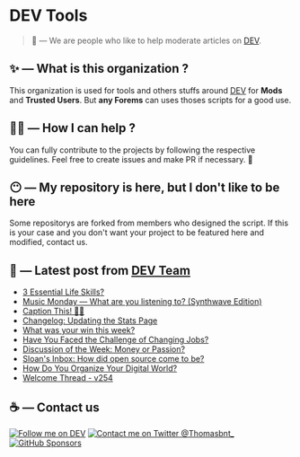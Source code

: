 # DEV Tools

> 🔧 — We are people who like to help moderate articles on [DEV](https://dev.to).

## ✨ — What is this organization ?

This organization is used for tools and others stuffs around [DEV](https://dev.to) for **Mods** and **Trusted Users**. But __any Forems__ can uses thoses scripts for a good use.


## 💪🏼 — How I can help ?

You can fully contribute to the projects by following the respective guidelines. Feel free to create issues and make PR if necessary. 🎉

## 😶 — My repository is here, but I don't like to be here

Some repositorys are forked from members who designed the script. If this is your case and you don't want your project to be featured here and modified, contact us.

## 📝 — Latest post from [DEV Team](https://dev.to/devteam)

<!-- BLOG-POST-LIST:START -->
- [3 Essential Life Skills?](https://dev.to/devteam/3-essential-life-skills-2fld)
- [Music Monday — What are you listening to? &lpar;Synthwave Edition&rpar;](https://dev.to/devteam/music-monday-what-are-you-listening-to-synthwave-edition-3d3p)
- [Caption This! 🤔💭](https://dev.to/devteam/caption-this-2nh7)
- [Changelog: Updating the Stats Page](https://dev.to/devteam/changelog-updating-the-stats-page-dp0)
- [What was your win this week?](https://dev.to/devteam/what-was-your-win-this-week-1496)
- [Have You Faced the Challenge of Changing Jobs?](https://dev.to/devteam/have-you-faced-the-challenge-of-changing-jobs-2hci)
- [Discussion of the Week: Money or Passion?](https://dev.to/devteam/discussion-of-the-week-money-or-passion-439m)
- [Sloan&#39;s Inbox: How did open source come to be?](https://dev.to/devteam/sloans-inbox-how-did-open-source-come-to-be-453)
- [How Do You Organize Your Digital World?](https://dev.to/devteam/how-do-you-organize-your-digital-world-446g)
- [Welcome Thread - v254](https://dev.to/devteam/welcome-thread-v254-5d5m)
<!-- BLOG-POST-LIST:END -->


## ☕ — Contact us

[![Follow me on DEV](https://img.shields.io/badge/dev.to-%2308090A.svg?&style=for-the-badge&logo=dev.to&logoColor=white&alt=devto)](https://dev.to/thomasbnt)
[![Contact me on Twitter @Thomasbnt_](https://img.shields.io/badge/Contact%20me%20on%20Twitter-%231DA1F2.svg?&style=for-the-badge&logo=twitter&logoColor=white&alt=twitter)](https://twitter.com/messages/1142357270-1142357270?text=Hello,%20I%20contact%20you%20from%20devtotools%20&recipient_id=1142357270) [![GitHub Sponsors](https://img.shields.io/badge/Sponsor%20me-%23EA54AE.svg?&style=for-the-badge&logo=github-sponsors&logoColor=white)](https://github.com/sponsors/thomasbnt)


